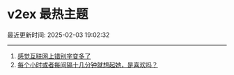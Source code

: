# v2ex 最热主题

最近更新时间: 2025-02-03 19:02:32

--- 
1. [感觉互联网上错别字变多了](https://www.v2ex.com/t/1108674) 
2. [每个小时或者每间隔十几分钟就想起她，是喜欢吗？](https://www.v2ex.com/t/1108675) 
